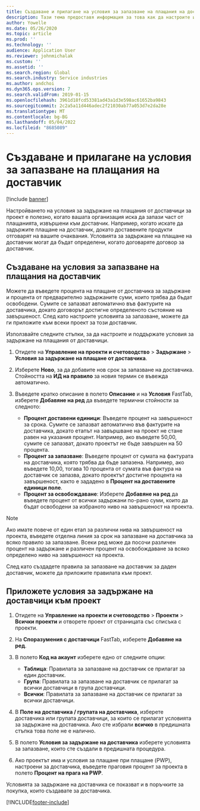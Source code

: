 ```yaml
---
title: Създаване и прилагане на условия за запазване на плащания на доставчик
description: Тази тема предоставя информация за това как да настроите и поддържате условия за задържане на плащания от доставчици.
author: Yowelle
ms.date: 05/26/2020
ms.topic: article
ms.prod: ''
ms.technology: ''
audience: Application User
ms.reviewer: johnmichalak
ms.custom: ''
ms.assetid: ''
ms.search.region: Global
ms.search.industry: Service industries
ms.author: andchoi
ms.dyn365.ops.version: 7
ms.search.validFrom: 2019-01-15
ms.openlocfilehash: 3961d18fcd53381ad43a1d3e598ac61652ba9843
ms.sourcegitcommit: 2c2a5a11d446adec2f21030ab77a053d7e2da28e
ms.translationtype: MT
ms.contentlocale: bg-BG
ms.lasthandoff: 05/04/2022
ms.locfileid: "8685089"
---
```

# <a name="create-and-apply-vendor-payment-retention-terms"></a>Създаване и прилагане на условия за запазване на плащания на доставчик

[!include [banner](../includes/banner.md)] 

Настройването на условия за задържане на плащания от доставчици за проект е полезно, когато вашата организация иска да запази част от плащанията, извършени към доставчик. Например, когато искате да задържите плащане на доставчик, докато доставените продукти отговарят на вашите очаквания. Условията за задържане на плащане на доставчик могат да бъдат определени, когато договаряте договор за доставчик.

## <a name="create-vendor-payment-retention-terms"></a>Създаване на условия за запазване на плащания на доставчик

Можете да въведете процента на плащане от доставчика за задържане и процента от предварително задържаните суми, които трябва да бъдат освободени. Сумите се запазват автоматично във фактурите на доставчика, докато договорът достигне определеното състояние на завършеност. След като настроите условията за запазване, можете да ги приложите към всеки проект за този доставчик.

Използвайте следните стъпки, за да настроите и поддържате условия за задържане на плащания от доставчици. 

1. Отидете на **Управление на проекти и счетоводство** > **Задържане** > **Условия за задържане на плащане от доставчика**.
2. Изберете **Ново**, за да добавите нов срок за запазване на доставчика. Стойността на **ИД на правило** за новия термин се въвежда автоматично. 
3. Въведете кратко описание в полето **Описание** и на **Условия** FastTab, изберете **Добавяне на ред** да въведете термични стойности за следното:

   - **Процент доставени единици**: Въведете процент на завършеност за срока. Сумите се запазват автоматично във фактурите на доставчика, докато етапът на завършване на проект не стане равен на указания процент. Например, ако въведете 50,00, сумите се запазват, докато проектът не бъде завършен на 50 процента.
   - **Процент за запазване**: Въведете процент от сумата на фактурата на доставчика, която трябва да бъде запазена. Например, ако въведете 10,00, тогава 10 процента от сумата във фактура на доставчик се запазва, докато проектът достигне процента на завършеност, както е зададено в **Процент на доставените единици поле**.
   - **Процент за освобождаване**: Изберете **Добавяне на ред** да въведете процент от всички задържани по-рано суми, които да бъдат освободени за избраното ниво на завършеност на проекта.

> [!NOTE]
> Ако имате повече от един етап за различни нива на завършеност на проекта, въведете отделна линия за срок на запазване на доставчика за всяко правило за запазване. Всеки ред може да посочи различен процент на задържане и различен процент на освобождаване за всяко определено ниво на завършеност на проекта.

След като създадете правила за запазване на доставчик за даден доставчик, можете да приложите правилата към проект.

## <a name="apply-vendor-retention-terms-to-a-project"></a>Приложете условия за задържане на доставчици към проект

1. Отидете на **Управление на проекти и счетоводство** > **Проекти** > **Всички проекти** и отворете проект от страницата със списъка с проекти.
2. На **Споразумения с доставчици** FastTab, изберете **Добавяне на ред**.
3. В полето **Код на акаунт** изберете едно от следните опции: 

   - **Таблица**: Правилата за запазване на доставчик се прилагат за един доставчик.
   - **Група**: Правилата за запазване на доставчик се прилагат за всички доставчици в група доставчици.
   - **Всички**: Правилата за запазване на доставчик се прилагат за всички доставчици.

4. В **Поле на доставчика / групата на доставчика**, изберете доставчика или групата доставчици, за които се прилагат условията за задържане на доставчика. Ако сте избрали **всичко** в предишната стъпка това поле не е налично.
5. В полето **Условия за задържане на доставчика** изберете условията за запазване, които сте създали в предишната процедура.
6. Ако проектът има и условия за плащане при плащане (PWP), настроени за доставчика, въведете праговия процент за проекта в полето **Процент на прага на PWP**.

Условията за задържане на доставчика се показват и в поръчките за покупка, които създавате за доставчика.


[!INCLUDE[footer-include](../includes/footer-banner.md)]